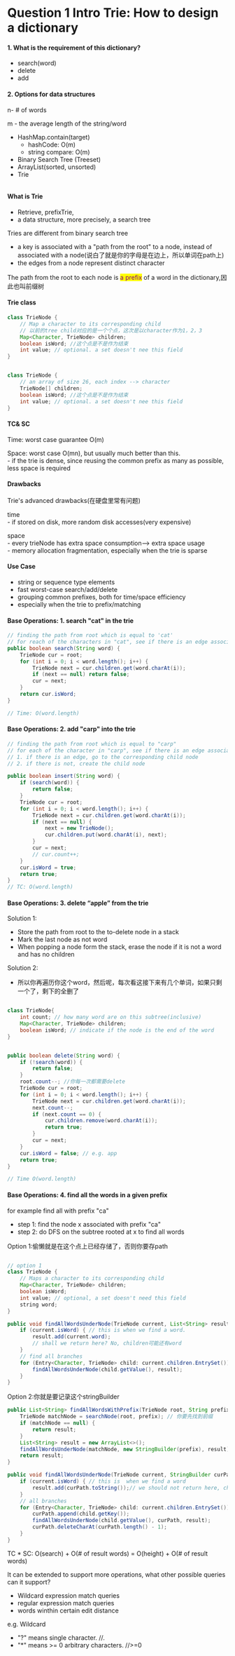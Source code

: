 # Question 1 Intro Trie: How to design a dictionary

#### 1. What is the requirement of this dictionary?

* search(word)
* delete
* add

#### 2. Options for data structures

n- # of words

m - the average length of the string/word

* HashMap.contain(target)
  * hashCode: O(m)
  * string compare: O(m)
* Binary Search Tree (Treeset)
* ArrayList(sorted, unsorted)
* Trie

<figure><img src="../../.gitbook/assets/Screenshot 2024-02-06 at 3.57.51 PM.png" alt=""><figcaption></figcaption></figure>

#### What is Trie

* Retrieve, prefixTrie,
* a data structure, more precisely, a search tree

Tries are different from binary search tree

* a key is associated with a "path from the root" to a node, instead of associated with a node(说白了就是你的字母是在边上，所以单词在path上)
* the edges from a node represent distinct character

The path from the root to each node is <mark style="color:purple;">a prefix</mark> of a word in the dictionary,因此也叫前缀树

#### Trie class

```java
class TrieNode {
    // Map a character to its corresponding child
    // 以前的tree child对应的是一个个点，这次是以character作为1，2，3
    Map<Character, TrieNode> children;
    boolean isWord; //这个点是不是作为结束
    int value; // optional. a set doesn't nee this field
}


class TrieNode {
    // an array of size 26, each index --> character
    TrieNode[] children;
    boolean isWord; //这个点是不是作为结束
    int value; // optional. a set doesn't nee this field
}
```

#### TC& SC

Time: worst case guarantee O(m)

Space: worst case O(mn), but usually much better than this. \
\- if the trie is dense, since reusing the common prefix as many as possible, less space is required

#### Drawbacks

Trie's advanced drawbacks(在硬盘里常有问题)

time\
\- if stored on disk, more random disk accesses(very expensive)

space\
\- every trieNode has extra space consumption--> extra space usage\
\- memory allocation fragmentation, especially when the trie is sparse

#### Use Case

* string or sequence type elements
* fast worst-case search/add/delete
* grouping common prefixes, both for time/space efficiency
* especially when the trie to prefix/matching



#### Base Operations: 1. search "cat" in the trie

```java
// finding the path from root which is equal to 'cat'
// for reach of the characters in "cat", see if there is an edge associated with it for the next level
public boolean search(String word) {
    TrieNode cur = root;
    for (int i = 0; i < word.length(); i++) {
        TrieNode next = cur.children.get(word.charAt(i));
        if (next == null) return false;
        cur = next;
    }
    return cur.isWord;
}

// Time: O(word.length)
```

#### Base Operations: 2. add "carp" into the trie

```java
// finding the path from root which is equal to "carp"
// for each of the character in "carp", see if there is an edge associated with it for the next level
// 1. if there is an edge, go to the corresponding child node
// 2. if there is not, create the child node

public boolean insert(String word) {
    if (search(word)) {
        return false;
    }
    TrieNode cur = root;
    for (int i = 0; i < word.length(); i++) {
        TrieNode next = cur.children.get(word.charAt(i));
        if (next == null) {
            next = new TrieNode();
            cur.children.put(word.charAt(i), next);
        }
        cur = next;
        // cur.count++;
    }
    cur.isWord = true;
    return true;
}
// TC: O(word.length)
```



#### Base Operations: 3. delete “apple” from the trie

Solution 1:&#x20;

* Store the path from root to the to-delete node in a stack
* Mark the last node as not word
* When popping a node form the stack, erase the node if it is not a word and has no children

Solution 2:

* 所以你再遍历你这个word，然后呢，每次看这接下来有几个单词，如果只剩一个了，剩下的全删了

```java

class TrieNode{
    int count; // how many word are on this subtree(inclusive)
    Map<Character, TrieNode> children;
    boolean isWord; // indicate if the node is the end of the word
}


public boolean delete(String word) {
    if (!search(word)) {
        return false;
    }
    root.count--; //你每一次都需要delete
    TrieNode cur = root;
    for (int i = 0; i < word.length(); i++) {
        TrieNode next = cur.children.get(word.charAt(i));
        next.count--;
        if (next.count == 0) {
            cur.children.remove(word.charAt(i));
            return true;
        }
        cur = next;
    }
    cur.isWord = false; // e.g. app
    return true;
}

// Time O(word.length)
```

#### Base Operations: 4. find all the words in a given prefix

for example find all with prefix "ca"

* step 1: find the node x associated with prefix "ca"
* step 2: do DFS on the subtree rooted at x to find all words



Option 1:偷懒就是在这个点上已经存储了，否则你要存path

```java

// option 1
class TrieNode {
    // Maps a character to its corresponding child
    Map<Character, TrieNode> children;
    boolean isWord;
    int value; // optional, a set doesn't need this field
    string word;
}

public void findAllWordsUnderNode(TrieNode current, List<String> result) {
    if (current.isWord) { // this is when we find a word.
        result.add(current.word);
        // shall we return here? No, children可能还有word
    }
    // find all branches
    for (Entry<Character, TrieNode> child: current.children.EntrySet()) {
        findAllWordsUnderNode(child.getValue(), result);
    }
}


```

Option 2:你就是要记录这个stringBuilder

```java
public List<String> findAllWordsWithPrefix(TrieNode root, String prefix) {
    TrieNode matchNode = searchNode(root, prefix); // 你要先找到前缀
    if (matchNode == null) {
        return result;
    }
    List<String> result = new ArrayList<>();
    findAllWordsUnderNode(matchNode, new StringBuilder(prefix), result);
    return result;
}

public void findAllWordsUnderNode(TrieNode current, StringBuilder curPath, List<String> result) {
    if (current.isWord) { // this is  when we find a word
        result.add(curPath.toString());// we should not return here, children might have word
    }
    // all branches
    for (Entry<Character, TrieNode> child: current.children.EntrySet()) {
        curPath.append(child.getKey());
        findAllWordsUnderNode(child.getValue(), curPath, result);
        curPath.deleteCharAt(curPath.length() - 1);
    }
}
```

TC \* SC: O(search) + O(# of result words) = O(height) + O(# of result words)

It can be extended to support more operations, what other possible queries can it support?

* Wildcard expression match queries
* regular expression match queries
* words winthin certain edit distance

e.g. Wildcard

* "?" means single character. //.
* "\*" means >= 0 arbitrary characters. //>=0
